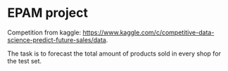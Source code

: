 # EPAM project

Competition from kaggle: https://www.kaggle.com/c/competitive-data-science-predict-future-sales/data. 

The task is to forecast the total amount of products sold in every shop for the test set. 
